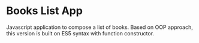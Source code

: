 # Books List App

Javascript application to compose a list of books. Based on OOP approach, this version is built on ES5 syntax with function constructor.
